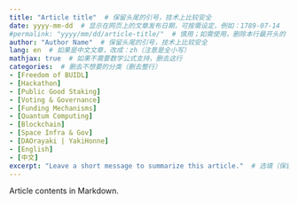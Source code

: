 ```yaml
---
title: "Article title"  # 保留头尾的引号，技术上比较安全
date: yyyy-mm-dd  # 显示在网页上的文章发布日期，可按需设定，例如：1789-07-14
#permalink: "yyyy/mm/dd/article-title/"  # 慎用；如需使用，删除本行最开头的 `#`
author: "Author Name"  # 保留头尾的引号，技术上比较安全
lang: en  # 如果是中文文章，改成：zh（注意是全小写）
mathjax: true  # 如果不需要数学公式支持，删去这行
categories:  # 删去不想要的分类（删去整行）
- [Freedom of BUIDL]
- [Hackathon]
- [Public Good Staking]
- [Voting & Governance]
- [Funding Mechanisms]
- [Quantum Computing]
- [Blockchain]
- [Space Infra & Gov]
- [DAOrayaki | YakiHonne]
- [English]
- [中文]
excerpt: "Leave a short message to summarize this article."  # 选填（保留头尾的引号，不填可直接删去这行），对 SEO 和社交网站分享有用
---
```


Article contents in Markdown.
